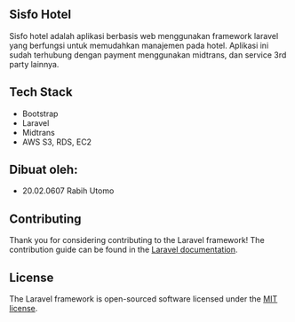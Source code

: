 ## Sisfo Hotel

Sisfo hotel adalah aplikasi berbasis web menggunakan framework laravel yang berfungsi untuk memudahkan manajemen pada hotel. Aplikasi ini sudah terhubung dengan payment menggunakan midtrans, dan service 3rd party lainnya. 


## Tech Stack
- Bootstrap
- Laravel
- Midtrans
- AWS S3, RDS, EC2

## Dibuat oleh:
- 20.02.0607 Rabih Utomo

## Contributing

Thank you for considering contributing to the Laravel framework! The contribution guide can be found in the [Laravel documentation](https://laravel.com/docs/contributions).

## License

The Laravel framework is open-sourced software licensed under the [MIT license](https://opensource.org/licenses/MIT).
